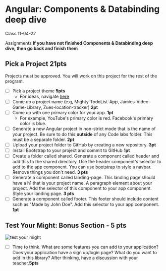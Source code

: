 # Angular: Components & Databinding deep dive
 Class 11-04-22

Assignments
**If you have not finished Components & Databinding deep dive, then go back and finish them**

## Pick a Project **21pts**
Projects must be approved. You will work on this project for the rest of the program. 
- [ ] Pick a project theme **5pts**
  - For ideas, navigate [here](../assets/project-ideas.md)
- [ ] Come up a project name (e.g, Mighty-TodoList-App, Jamies-Video-Game-Library, Zues-location-tracker) **2pt**
- [ ] Come up with one primary color for your app. **1pt**
  - For example, YouTube's primary color is red. Facebook's primary color is blue. 
- [ ] Generate a new Angular project in non-strict mode that is the name of your project. Be sure to do this **outside** of any Code labs folder. This must be a separate folder. **2pt**
- [ ] Upload your project folder to GitHub by creating a new repository. **3pt**
- [ ] Install Bootstrap to your project and commit to GitHub **1pt**
- [ ] Create a folder called shared. Generate a component called header and add this to the shared directory. Use the header component's selector to add to the app component. You can use [bootstrap](https://getbootstrap.com/docs/5.0/components/navbar/) to style a navbar. Remove things you don't need. **3 pts**
- [ ] Generate a component called landing-page. This landing page should have a h1 that is your project name. A paragraph element about your project. Add the selector of this component to your app component. Style your landing page. **3 pts**
- [ ] Generate a component called footer. This footer should include content such as "Made by John Doe". Add this selector to your app component. **1pt**

## Test Your Might: Bonus Section - 5 pts
![test your might](https://www.programming-hero.com/img/startup.svg)

- [ ] Time to think. What are some features you can add to your application? Does your application have a sign up/login page? What do you want to add in this library? After thinking, have a discussion with your teacher.**5pts**
